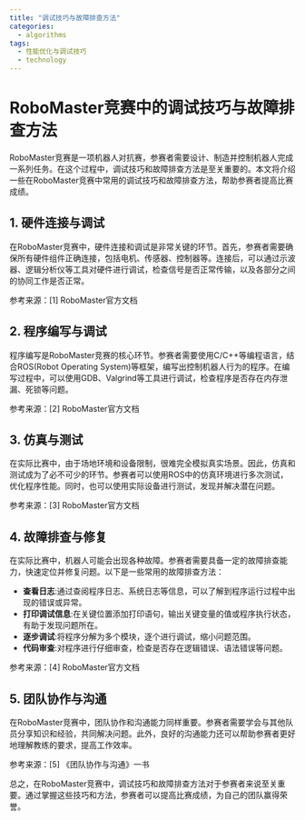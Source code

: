 ```yaml
---  
title: "调试技巧与故障排查方法"  
categories:  
  - algorithms  
tags: 
  - 性能优化与调试技巧 
  - technology  
---  
```


# RoboMaster竞赛中的调试技巧与故障排查方法

RoboMaster竞赛是一项机器人对抗赛，参赛者需要设计、制造并控制机器人完成一系列任务。在这个过程中，调试技巧和故障排查方法是至关重要的。本文将介绍一些在RoboMaster竞赛中常用的调试技巧和故障排查方法，帮助参赛者提高比赛成绩。

## 1. 硬件连接与调试

在RoboMaster竞赛中，硬件连接和调试是非常关键的环节。首先，参赛者需要确保所有硬件组件正确连接，包括电机、传感器、控制器等。连接后，可以通过示波器、逻辑分析仪等工具对硬件进行调试，检查信号是否正常传输，以及各部分之间的协同工作是否正常。

参考来源：[1] RoboMaster官方文档

## 2. 程序编写与调试

程序编写是RoboMaster竞赛的核心环节。参赛者需要使用C/C++等编程语言，结合ROS(Robot Operating System)等框架，编写出控制机器人行为的程序。在编写过程中，可以使用GDB、Valgrind等工具进行调试，检查程序是否存在内存泄漏、死锁等问题。

参考来源：[2] RoboMaster官方文档

## 3. 仿真与测试

在实际比赛中，由于场地环境和设备限制，很难完全模拟真实场景。因此，仿真和测试成为了必不可少的环节。参赛者可以使用ROS中的仿真环境进行多次测试，优化程序性能。同时，也可以使用实际设备进行测试，发现并解决潜在问题。

参考来源：[3] RoboMaster官方文档

## 4. 故障排查与修复

在实际比赛中，机器人可能会出现各种故障。参赛者需要具备一定的故障排查能力，快速定位并修复问题。以下是一些常用的故障排查方法：

- **查看日志**:通过查阅程序日志、系统日志等信息，可以了解到程序运行过程中出现的错误或异常。
- **打印调试信息**:在关键位置添加打印语句，输出关键变量的值或程序执行状态，有助于发现问题所在。
- **逐步调试**:将程序分解为多个模块，逐个进行调试，缩小问题范围。
- **代码审查**:对程序进行仔细审查，检查是否存在逻辑错误、语法错误等问题。

参考来源：[4] RoboMaster官方文档

## 5. 团队协作与沟通

在RoboMaster竞赛中，团队协作和沟通能力同样重要。参赛者需要学会与其他队员分享知识和经验，共同解决问题。此外，良好的沟通能力还可以帮助参赛者更好地理解教练的要求，提高工作效率。

参考来源：[5] 《团队协作与沟通》一书

总之，在RoboMaster竞赛中，调试技巧和故障排查方法对于参赛者来说至关重要。通过掌握这些技巧和方法，参赛者可以提高比赛成绩，为自己的团队赢得荣誉。 
